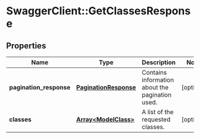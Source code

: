 # SwaggerClient::GetClassesResponse

## Properties
Name | Type | Description | Notes
------------ | ------------- | ------------- | -------------
**pagination_response** | [**PaginationResponse**](PaginationResponse.md) | Contains information about the pagination used. | [optional] 
**classes** | [**Array&lt;ModelClass&gt;**](ModelClass.md) | A list of the requested classes. | [optional] 


